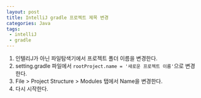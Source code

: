 ```yaml
---
layout: post
title: IntelliJ gradle 프로젝트 제목 변경
categories: Java
tags: 
 - intelliJ 
 - gradle
---
```



1. 인텔리J가 아닌 파일탐색기에서 프로젝트 폴더 이름을 변경한다. 
2. setting.gradle 파일에서 ```rootProject.name = '새로운 프로젝트 이름'```으로 변경한다. 
3. File > Project Structure > Modules 탭에서 Name을 변경한다. 
4. 다시 시작한다. 

